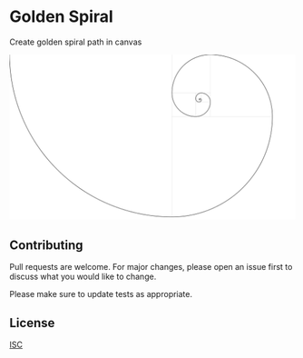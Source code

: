 # Golden Spiral

Create golden spiral path in canvas 

<img src="./screenshot.png" alt="golden spiral" />

## Contributing

Pull requests are welcome. For major changes, please open an issue first to discuss what you would like to change.

Please make sure to update tests as appropriate.

## License

[ISC](./LICENSE.txt)